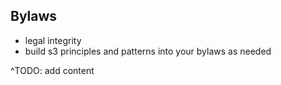 ## Bylaws

* legal integrity
* build s3 principles and patterns into your bylaws as needed

^TODO: add content
